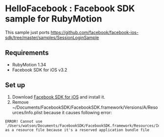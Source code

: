 # HelloFacebook : Facebook SDK sample for RubyMotion

This sample just ports https://github.com/facebook/facebook-ios-sdk/tree/master/samples/SessionLoginSample

## Requirements

- RubyMotion 1.34
- Facebook SDK for iOS v3.2

## Set up

1. Download [Facebook SDK for iOS](https://developers.facebook.com/ios/) and install it.
2. Remove ~/Documents/FacebookSDK/FacebookSDK.framework/Versions/A/Resources/Info.plist because it causes following error:
```
ERROR! Cannot use `/Users/watson/Documents/FacebookSDK/FacebookSDK.framework/Resources/Info.plist' as a resource file because it's a reserved application bundle file
```

